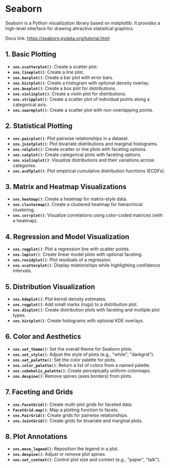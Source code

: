# Seaborn
Seaborn is a Python visualization library based on matplotlib. It provides a high-level interface for drawing attractive statistical graphics.

Docs link: https://seaborn.pydata.org/tutorial.html

## 1. Basic Plotting

- **`sns.scatterplot()`**: Create a scatter plot.
- **`sns.lineplot()`**: Create a line plot.
- **`sns.barplot()`**: Create a bar plot with error bars.
- **`sns.histplot()`**: Create a histogram with optional density overlay.
- **`sns.boxplot()`**: Create a box plot for distributions.
- **`sns.violinplot()`**: Create a violin plot for distributions.
- **`sns.stripplot()`**: Create a scatter plot of individual points along a categorical axis.
- **`sns.swarmplot()`**: Create a scatter plot with non-overlapping points.

## 2. Statistical Plotting

- **`sns.pairplot()`**: Plot pairwise relationships in a dataset.
- **`sns.jointplot()`**: Plot bivariate distributions and marginal histograms.
- **`sns.relplot()`**: Create scatter or line plots with faceting options.
- **`sns.catplot()`**: Create categorical plots with faceting options.
- **`sns.violinplot()`**: Visualize distributions and their variations across categories.
- **`sns.ecdfplot()`**: Plot empirical cumulative distribution functions (ECDFs).

## 3. Matrix and Heatmap Visualizations

- **`sns.heatmap()`**: Create a heatmap for matrix-style data.
- **`sns.clustermap()`**: Create a clustered heatmap for hierarchical clustering.
- **`sns.corrplot()`**: Visualize correlations using color-coded matrices (with a heatmap).

## 4. Regression and Model Visualization

- **`sns.regplot()`**: Plot a regression line with scatter points.
- **`sns.lmplot()`**: Create linear model plots with optional faceting.
- **`sns.residplot()`**: Plot residuals of a regression.
- **`sns.scatterplot()`**: Display relationships while highlighting confidence intervals.

## 5. Distribution Visualization

- **`sns.kdeplot()`**: Plot kernel density estimates.
- **`sns.rugplot()`**: Add small marks (rugs) to a distribution plot.
- **`sns.displot()`**: Create distribution plots with faceting and multiple plot types.
- **`sns.histplot()`**: Create histograms with optional KDE overlays.

## 6. Color and Aesthetics

- **`sns.set_theme()`**: Set the overall theme for Seaborn plots.
- **`sns.set_style()`**: Adjust the style of plots (e.g., "white", "darkgrid").
- **`sns.set_palette()`**: Set the color palette for plots.
- **`sns.color_palette()`**: Return a list of colors from a named palette.
- **`sns.cubehelix_palette()`**: Create perceptually uniform colormaps.
- **`sns.despine()`**: Remove spines (axes borders) from plots.

## 7. Faceting and Grids

- **`sns.FacetGrid()`**: Create multi-plot grids for faceted data.
- **`FacetGrid.map()`**: Map a plotting function to facets.
- **`sns.PairGrid()`**: Create grids for pairwise relationships.
- **`sns.JointGrid()`**: Create grids for bivariate and marginal plots.

## 8. Plot Annotations

- **`sns.move_legend()`**: Reposition the legend in a plot.
- **`sns.despine()`**: Adjust or remove plot spines.
- **`sns.set_context()`**: Control plot size and context (e.g., "paper", "talk").
